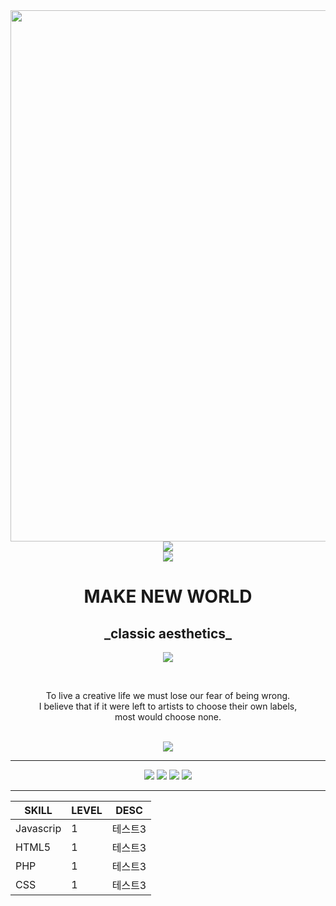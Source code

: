 <div align="center">
<img src="https://github.com/jeongsaeyeong/jeongsaeyeong/assets/140478779/920944ff-6d3a-4219-8a15-bc35cfcbd984"  width="850"/>

<div align="center">
  <img src="https://capsule-render.vercel.app/api?type=Slice&text=Back&fontAlign=30&fontSize=100&animation=fadeIn&color=2e2d2a&fontColor=2e2d2a&height=300" />
</div>

  

<img src="https://github.com/jeongsaeyeong/jeongsaeyeong/assets/140478779/e7a8d5af-6bc8-4d39-807b-30cf4446c8d3" />
<div align="center" color="2e2d2a">
  <h1>MAKE NEW WORLD</h1>
  <h2> _classic aesthetics_ </h2>
</div>


<img src="https://github.com/jeongsaeyeong/jeongsaeyeong/assets/140478779/70929c9a-dd1b-443e-94f9-4544c1cab4f7" /><br />

<br />

To live a creative life we must lose our fear of being wrong.<br />
I believe that if it were left to artists to choose their own labels,<br />
most would choose none.<br />
<br />

<img src="https://github.com/jeongsaeyeong/jeongsaeyeong/assets/140478779/8e24071f-5566-4e56-98f7-6eda7d3bbd6e" />

***

<div align="center">
	<img src="https://img.shields.io/badge/Javascript-F7DF1E?style=flat&logo=Javascript&logoColor=white" />
	<img src="https://img.shields.io/badge/HTML5-E34F26?style=flat&logo=HTML5&logoColor=white" />
	<img src="https://img.shields.io/badge/PHP-777BB4?style=flat&logo=php&logoColor=white" />
	<img src="https://img.shields.io/badge/CSS-1572B6?style=flat&logo=CSS3&logoColor=white" />
</div>  

***

|SKILL|LEVEL|DESC|
|------|---|---|
|Javascrip|1|테스트3|
|HTML5|1|테스트3|
|PHP|1|테스트3|
|CSS|1|테스트3|

</div>
